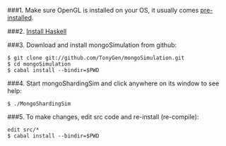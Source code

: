 ###1. Make sure OpenGL is installed on your OS, it usually comes [pre-installed](http://www.opengl.org/wiki/Getting_started).

###2. [Install Haskell](doc/InstallingHaskell.md)

###3. Download and install mongoSimulation from github:

	$ git clone git://github.com/TonyGen/mongoSimulation.git
	$ cd mongoSimulation
	$ cabal install --bindir=$PWD

###4. Start mongoShardingSim and click anywhere on its window to see help:

	$ ./MongoShardingSim

###5. To make changes, edit src code and re-install (re-compile):

	edit src/*
	$ cabal install --bindir=$PWD
